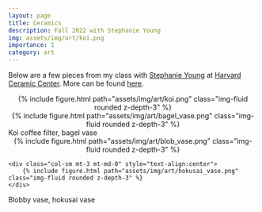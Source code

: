 ```yaml
---
layout: page
title: Ceramics
description: Fall 2022 with Stephanie Young
img: assets/img/art/koi.png
importance: 1
category: art
---
```

Below are a few pieces from my class with <a href='https://www.instagram.com/calmwaterdesigns'>Stephanie Young</a> at <a href='https://ofa.fas.harvard.edu/ceramics'>Harvard Ceramic Center</a>. More can be found <a href='https://www.instagram.com/aust.nguyen.ceramics/'>here</a>. 

<div class="row">
    <div class="col-sm mt-3 mt-md-0" style="text-align:center">
        {% include figure.html path="assets/img/art/koi.png" class="img-fluid rounded z-depth-3" %}
    </div>
     <div class="col-sm mt-3 mt-md-0" style="text-align:center">
        {% include figure.html path="assets/img/art/bagel_vase.png" class="img-fluid rounded z-depth-3" %}
    </div>
</div>
<div class="caption">
    Koi coffee filter, bagel vase
</div>

<div class="row">
    <div class="col-sm mt-3 mt-md-0" style="text-align:center">
        {% include figure.html path="assets/img/art/blob_vase.png" class="img-fluid rounded z-depth-3" %}
    </div>

    <div class="col-sm mt-3 mt-md-0" style="text-align:center">
        {% include figure.html path="assets/img/art/hokusai_vase.png" class="img-fluid rounded z-depth-3" %}
    </div>
</div>

<div class="caption">
   Blobby vase, hokusai vase
</div>


